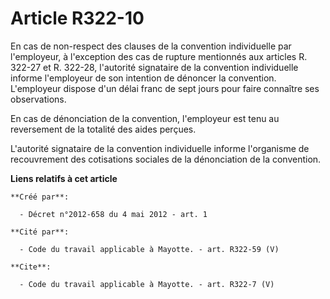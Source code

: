# Article R322-10

En cas de non-respect des clauses de la convention individuelle par l'employeur, à l'exception des cas de rupture mentionnés
aux articles R. 322-27 et R. 322-28, l'autorité signataire de la convention individuelle informe l'employeur de son intention
de dénoncer la convention. L'employeur dispose d'un délai franc de sept jours pour faire connaître ses observations. 

En cas de dénonciation de la convention, l'employeur est tenu au reversement de la totalité des aides perçues. 

L'autorité signataire de la convention individuelle informe l'organisme de recouvrement des cotisations sociales de la
dénonciation de la convention.

**Liens relatifs à cet article**

	**Créé par**:

	  - Décret n°2012-658 du 4 mai 2012 - art. 1

	**Cité par**:

	  - Code du travail applicable à Mayotte. - art. R322-59 (V)

	**Cite**:

	  - Code du travail applicable à Mayotte. - art. R322-7 (V)
